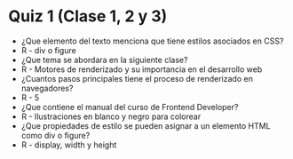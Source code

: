 # Quiz 1 (Clase 1, 2 y 3)
* ¿Que elemento del texto menciona que tiene estilos asociados en CSS?
* R - div o figure
* ¿Que tema se abordara en la siguiente clase?
* R - Motores de renderizado y su importancia en el desarrollo web
* ¿Cuantos pasos principales tiene el proceso de renderizado en navegadores?
* R - 5
* ¿Que contiene el manual del curso de Frontend Developer?
* R - Ilustraciones en blanco y negro para colorear
* ¿Que propiedades de estilo se pueden asignar a un elemento HTML como div o figure?
* R - display, width y height